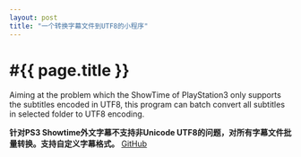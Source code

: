 ```yaml
---
layout: post
title: "一个转换字幕文件到UTF8的小程序"
---
```


#{{ page.title }}
<br>
==============

Aiming at the problem which the ShowTime of PlayStation3 only supports the subtitles encoded in UTF8, this program can batch convert all subtitles in selected folder to UTF8 encoding.

**针对PS3 Showtime外文字幕不支持非Unicode UTF8的问题，对所有字幕文件批量转换。支持自定义字幕格式。**
[GitHub](https://github.com/SanCoder-Q/Srt2UTF8)